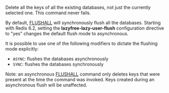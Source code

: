 Delete all the keys of all the existing databases, not just the currently selected one.
This command never fails.

By default, [FLUSHALL](/commands/flushall) will synchronously flush all the databases.
Starting with Redis 6.2, setting the **lazyfree-lazy-user-flush** configuration directive to "yes" changes the default flush mode to asynchronous.

It is possible to use one of the following modifiers to dictate the flushing mode explicitly:

* `ASYNC`: flushes the databases asynchronously
* `SYNC`: flushes the databases synchronously

Note: an asynchronous [FLUSHALL](/commands/flushall) command only deletes keys that were present at the time the command was invoked. Keys created during an asynchronous flush will be unaffected.

